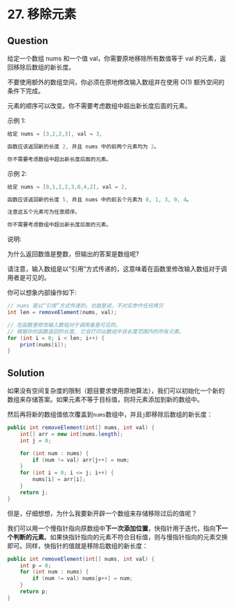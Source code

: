 # 27. 移除元素

## Question

给定一个数组 nums 和一个值 val，你需要原地移除所有数值等于 val 的元素，返回移除后数组的新长度。

不要使用额外的数组空间，你必须在原地修改输入数组并在使用 O(1) 额外空间的条件下完成。

元素的顺序可以改变。你不需要考虑数组中超出新长度后面的元素。

示例 1:

```java
给定 nums = [3,2,2,3], val = 3,

函数应该返回新的长度 2, 并且 nums 中的前两个元素均为 2。

你不需要考虑数组中超出新长度后面的元素。
```

示例 2:

```java
给定 nums = [0,1,2,2,3,0,4,2], val = 2,

函数应该返回新的长度 5, 并且 nums 中的前五个元素为 0, 1, 3, 0, 4。

注意这五个元素可为任意顺序。

你不需要考虑数组中超出新长度后面的元素。
```

说明:

为什么返回数值是整数，但输出的答案是数组呢?

请注意，输入数组是以“引用”方式传递的，这意味着在函数里修改输入数组对于调用者是可见的。

你可以想象内部操作如下:

```java
// nums 是以“引用”方式传递的。也就是说，不对实参作任何拷贝
int len = removeElement(nums, val);

// 在函数里修改输入数组对于调用者是可见的。
// 根据你的函数返回的长度, 它会打印出数组中该长度范围内的所有元素。
for (int i = 0; i < len; i++) {
    print(nums[i]);
}
```

## Solution

如果没有空间复杂度的限制（题目要求使用原地算法），我们可以初始化一个新的数组来存储答案。如果元素不等于目标值，则将元素添加到新的数组中。

然后再将新的数组值依次覆盖到`nums`数组中，并且`j`即移除后数组的新长度：

```java
public int removeElement(int[] nums, int val) {
    int[] arr = new int[nums.length];
    int j = 0;

    for (int num : nums) {
        if (num != val) arr[j++] = num;
    }
    for (int i = 0; i <= j; i++) {
        nums[i] = arr[i];
    }
    return j;
}
```

但是，仔细想想，为什么我要新开辟一个数组来存储移除过后的值呢？

我们可以用一个慢指针指向原数组中**下一次添加位置**，快指针用于迭代，指向**下一个判断的元素**。如果快指针指向的元素不符合目标值，则与慢指针指向的元素交换即可。同样，快指针的值就是移除后数组的新长度：

```java
public int removeElement(int[] nums, int val) {
    int p = 0;
    for (int num : nums) {
        if (num != val) nums[p++] = num;
    }
    return p;
}
```